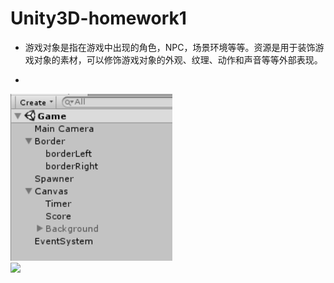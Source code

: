 # Unity3D-homework1
* 游戏对象是指在游戏中出现的角色，NPC，场景环境等等。资源是用于装饰游戏对象的素材，可以修饰游戏对象的外观、纹理、动作和声音等等外部表现。

*
![](https://github.com/L1997YM/Unity3D-homework1/blob/master/tetrisL_gameobject.png)<br/>
![](https://github.com/L1997YM/Unity3D-homework1/blob/master/tetrisL_asset.png)
